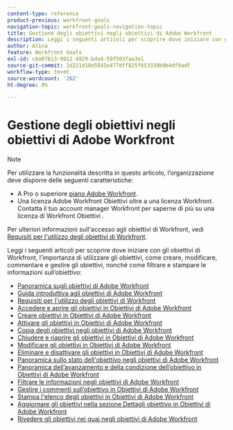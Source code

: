 ```yaml
---
content-type: reference
product-previous: workfront-goals
navigation-topic: workfront-goals-navigation-topic
title: Gestione degli obiettivi negli obiettivi di Adobe Workfront
description: Leggi i seguenti articoli per scoprire dove iniziare con gli obiettivi di Workfront, l’importanza di utilizzare gli obiettivi, come creare, modificare, commentare e gestire gli obiettivi, nonché come filtrare e stampare le informazioni sull’obiettivo
author: Alina
feature: Workfront Goals
exl-id: cba07613-9912-4929-bda4-50f503faa3e1
source-git-commit: 1d221d10e5845e477dff825f853330b9b4df0adf
workflow-type: tm+mt
source-wordcount: '262'
ht-degree: 0%

---
```


# Gestione degli obiettivi negli obiettivi di Adobe Workfront

<!--drafted for P&P new model: the note at the top will need to be replaced with this:

Your organization must have the following to use the functionality described in this article:

* For the legacy plan and license structure: 

  * A Pro or higher [Adobe Workfront plan](https://www.workfront.com/plans). 
  * An Adobe Workfront Goals license in addition to a Workfront license.

* For the current plan and license structure:

  * An Ultimate plan 
    
    Or
    
    An additional license for Adobe Workfront Goals for the Prime or Select Adobe Workfront plans. <is there a link we can add here for the plans and what they contain?!>

Contact your Workfront account manager to learn about a Workfront Goals license.

For additional information about access to Workfront Goals, see [Requirements to use Workfront Goals](../workfront-goals/goal-management/access-needed-for-wf-goals.md).
-->

>[!NOTE]
>
>Per utilizzare la funzionalità descritta in questo articolo, l’organizzazione deve disporre delle seguenti caratteristiche:
>
>* A Pro o superiore [piano Adobe Workfront](https://www.workfront.com/plans).
>* Una licenza Adobe Workfront Obiettivi oltre a una licenza Workfront.
   >Contatta il tuo account manager Workfront per saperne di più su una licenza di Workfront Obiettivi .
>
>Per ulteriori informazioni sull&#39;accesso agli obiettivi di Workfront, vedi [Requisiti per l&#39;utilizzo degli obiettivi di Workfront](../../workfront-goals/goal-management/access-needed-for-wf-goals.md).


Leggi i seguenti articoli per scoprire dove iniziare con gli obiettivi di Workfront, l’importanza di utilizzare gli obiettivi, come creare, modificare, commentare e gestire gli obiettivi, nonché come filtrare e stampare le informazioni sull’obiettivo:

* [Panoramica sugli obiettivi di Adobe Workfront](../../workfront-goals/goal-management/wf-goals-overview.md)
* [Guida introduttiva agli obiettivi di Adobe Workfront](../../workfront-goals/goal-management/getting-started-with-wf-goals.md)
* [Requisiti per l&#39;utilizzo degli obiettivi di Workfront](../../workfront-goals/goal-management/access-needed-for-wf-goals.md)
* [Accedere e aprire gli obiettivi in Obiettivi di Adobe Workfront](../../workfront-goals/goal-management/access-goals-in-wf-goals.md)
* [Creare obiettivi in Obiettivi di Adobe Workfront](../../workfront-goals/goal-management/create-goals.md)
* [Attivare gli obiettivi in Obiettivi di Adobe Workfront](../../workfront-goals/goal-management/activate-goals.md)
* [Copia degli obiettivi negli obiettivi di Adobe Workfront](../../workfront-goals/goal-management/copy-goals.md)
* [Chiudere e riaprire gli obiettivi in Obiettivi di Adobe Workfront](../../workfront-goals/goal-management/close-and-reopen-goals.md)
* [Modificare gli obiettivi in Obiettivi di Adobe Workfront](../../workfront-goals/goal-management/edit-goals.md)
* [Eliminare e disattivare gli obiettivi in Obiettivi di Adobe Workfront](../../workfront-goals/goal-management/delete-and-deactivate-goals.md)
* [Panoramica sullo stato dell&#39;obiettivo negli obiettivi di Adobe Workfront](../../workfront-goals/goal-management/goal-status-overview.md)
* [Panoramica dell’avanzamento e della condizione dell’obiettivo in Obiettivi di Adobe Workfront](../../workfront-goals/goal-management/calculate-goal-progress.md)
* [Filtrare le informazioni negli obiettivi di Adobe Workfront](../../workfront-goals/goal-management/filter-information-wf-goals.md)
* [Gestire i commenti sull’obiettivo in Obiettivi di Adobe Workfront](../../workfront-goals/goal-management/manage-goal-comments.md)
* [Stampa l&#39;elenco degli obiettivi in Obiettivi di Adobe Workfront](../../workfront-goals/goal-management/print-the-goal-list.md)
* [Aggiornare gli obiettivi nella sezione Dettagli obiettivo in Obiettivi di Adobe Workfront](../../workfront-goals/goal-management/update-goals-in-goal-details-panel.md)
* [Rivedere gli obiettivi nei guai negli obiettivi di Adobe Workfront](../../workfront-goals/goal-management/view-in-trouble-goals.md)

